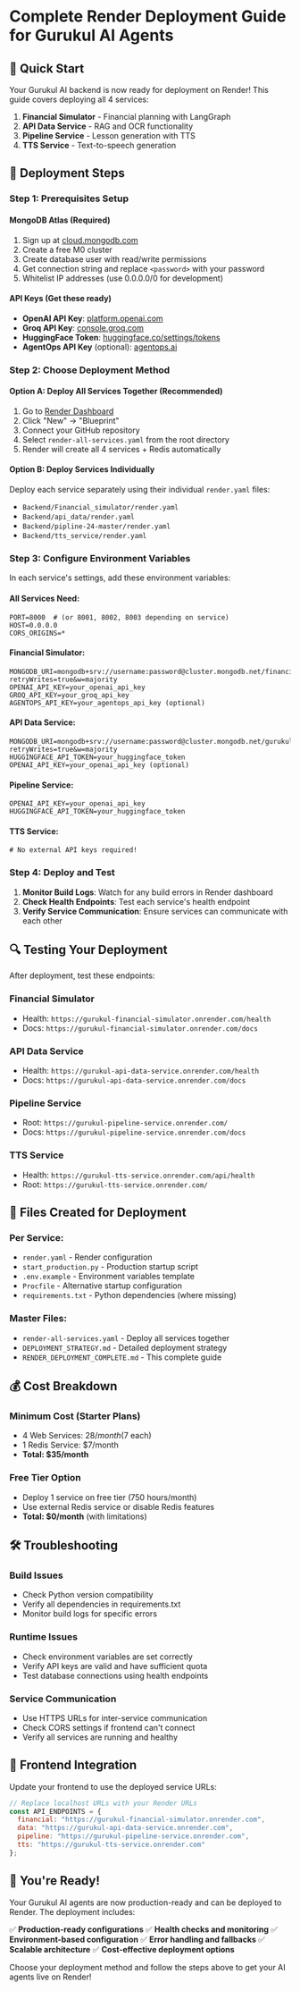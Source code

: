 # Complete Render Deployment Guide for Gurukul AI Agents

## 🎯 Quick Start

Your Gurukul AI backend is now ready for deployment on Render! This guide covers deploying all 4 services:

1. **Financial Simulator** - Financial planning with LangGraph
2. **API Data Service** - RAG and OCR functionality  
3. **Pipeline Service** - Lesson generation with TTS
4. **TTS Service** - Text-to-speech generation

## 🚀 Deployment Steps

### Step 1: Prerequisites Setup

#### MongoDB Atlas (Required)
1. Sign up at [cloud.mongodb.com](https://cloud.mongodb.com)
2. Create a free M0 cluster
3. Create database user with read/write permissions
4. Get connection string and replace `<password>` with your password
5. Whitelist IP addresses (use 0.0.0.0/0 for development)

#### API Keys (Get these ready)
- **OpenAI API Key**: [platform.openai.com](https://platform.openai.com)
- **Groq API Key**: [console.groq.com](https://console.groq.com)
- **HuggingFace Token**: [huggingface.co/settings/tokens](https://huggingface.co/settings/tokens)
- **AgentOps API Key** (optional): [agentops.ai](https://agentops.ai)

### Step 2: Choose Deployment Method

#### Option A: Deploy All Services Together (Recommended)
1. Go to [Render Dashboard](https://dashboard.render.com)
2. Click "New" → "Blueprint"
3. Connect your GitHub repository
4. Select `render-all-services.yaml` from the root directory
5. Render will create all 4 services + Redis automatically

#### Option B: Deploy Services Individually
Deploy each service separately using their individual `render.yaml` files:
- `Backend/Financial_simulator/render.yaml`
- `Backend/api_data/render.yaml`
- `Backend/pipline-24-master/render.yaml`
- `Backend/tts_service/render.yaml`

### Step 3: Configure Environment Variables

In each service's settings, add these environment variables:

#### All Services Need:
```
PORT=8000  # (or 8001, 8002, 8003 depending on service)
HOST=0.0.0.0
CORS_ORIGINS=*
```

#### Financial Simulator:
```
MONGODB_URI=mongodb+srv://username:password@cluster.mongodb.net/financial_simulator?retryWrites=true&w=majority
OPENAI_API_KEY=your_openai_api_key
GROQ_API_KEY=your_groq_api_key
AGENTOPS_API_KEY=your_agentops_api_key (optional)
```

#### API Data Service:
```
MONGODB_URI=mongodb+srv://username:password@cluster.mongodb.net/gurukul_api_data?retryWrites=true&w=majority
HUGGINGFACE_API_TOKEN=your_huggingface_token
OPENAI_API_KEY=your_openai_api_key (optional)
```

#### Pipeline Service:
```
OPENAI_API_KEY=your_openai_api_key
HUGGINGFACE_API_TOKEN=your_huggingface_token
```

#### TTS Service:
```
# No external API keys required!
```

### Step 4: Deploy and Test

1. **Monitor Build Logs**: Watch for any build errors in Render dashboard
2. **Check Health Endpoints**: Test each service's health endpoint
3. **Verify Service Communication**: Ensure services can communicate with each other

## 🔍 Testing Your Deployment

After deployment, test these endpoints:

### Financial Simulator
- Health: `https://gurukul-financial-simulator.onrender.com/health`
- Docs: `https://gurukul-financial-simulator.onrender.com/docs`

### API Data Service  
- Health: `https://gurukul-api-data-service.onrender.com/health`
- Docs: `https://gurukul-api-data-service.onrender.com/docs`

### Pipeline Service
- Root: `https://gurukul-pipeline-service.onrender.com/`
- Docs: `https://gurukul-pipeline-service.onrender.com/docs`

### TTS Service
- Health: `https://gurukul-tts-service.onrender.com/api/health`
- Root: `https://gurukul-tts-service.onrender.com/`

## 🔧 Files Created for Deployment

### Per Service:
- `render.yaml` - Render configuration
- `start_production.py` - Production startup script
- `.env.example` - Environment variables template
- `Procfile` - Alternative startup configuration
- `requirements.txt` - Python dependencies (where missing)

### Master Files:
- `render-all-services.yaml` - Deploy all services together
- `DEPLOYMENT_STRATEGY.md` - Detailed deployment strategy
- `RENDER_DEPLOYMENT_COMPLETE.md` - This complete guide

## 💰 Cost Breakdown

### Minimum Cost (Starter Plans)
- 4 Web Services: $28/month ($7 each)
- 1 Redis Service: $7/month
- **Total: $35/month**

### Free Tier Option
- Deploy 1 service on free tier (750 hours/month)
- Use external Redis service or disable Redis features
- **Total: $0/month** (with limitations)

## 🛠️ Troubleshooting

### Build Issues
- Check Python version compatibility
- Verify all dependencies in requirements.txt
- Monitor build logs for specific errors

### Runtime Issues
- Check environment variables are set correctly
- Verify API keys are valid and have sufficient quota
- Test database connections using health endpoints

### Service Communication
- Use HTTPS URLs for inter-service communication
- Check CORS settings if frontend can't connect
- Verify all services are running and healthy

## 📱 Frontend Integration

Update your frontend to use the deployed service URLs:

```javascript
// Replace localhost URLs with your Render URLs
const API_ENDPOINTS = {
  financial: "https://gurukul-financial-simulator.onrender.com",
  data: "https://gurukul-api-data-service.onrender.com", 
  pipeline: "https://gurukul-pipeline-service.onrender.com",
  tts: "https://gurukul-tts-service.onrender.com"
};
```

## 🎉 You're Ready!

Your Gurukul AI agents are now production-ready and can be deployed to Render. The deployment includes:

✅ **Production-ready configurations**
✅ **Health checks and monitoring**
✅ **Environment-based configuration**
✅ **Error handling and fallbacks**
✅ **Scalable architecture**
✅ **Cost-effective deployment options**

Choose your deployment method and follow the steps above to get your AI agents live on Render!
